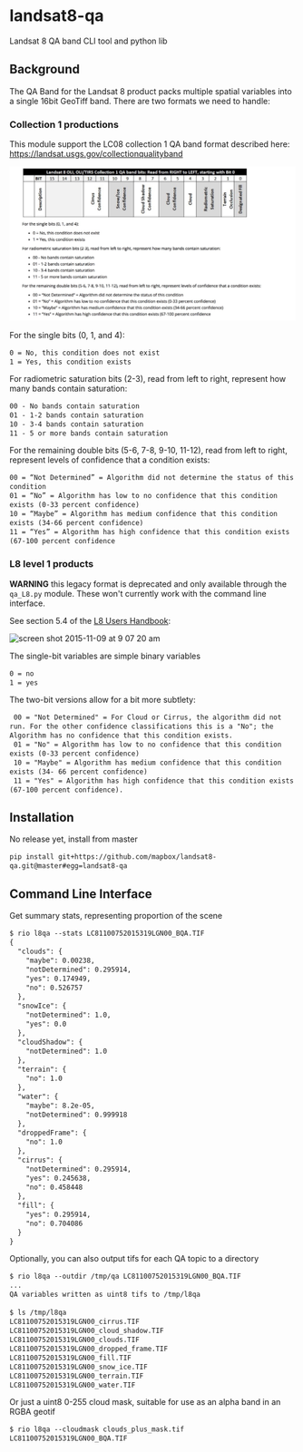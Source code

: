 # landsat8-qa
Landsat 8 QA band CLI tool and python lib

## Background

The QA Band for the Landsat 8 product packs multiple spatial variables into a single 16bit GeoTiff band. There are two formats we need to handle:

### Collection 1 productions

This module support the LC08 collection 1 QA band format described here: https://landsat.usgs.gov/collectionqualityband

<img width="586" src="img/collection1-bit.jpg">

For the single bits (0, 1, and 4):

```
0 = No, this condition does not exist
1 = Yes, this condition exists
```

For radiometric saturation bits (2-3), read from left to right, represent how many bands contain saturation:

```
00 - No bands contain saturation
01 - 1-2 bands contain saturation
10 - 3-4 bands contain saturation
11 - 5 or more bands contain saturation
```

For the remaining double bits (5-6, 7-8, 9-10, 11-12), read from left to right, represent levels of confidence that a condition exists:

```
00 = “Not Determined” = Algorithm did not determine the status of this condition
01 = “No” = Algorithm has low to no confidence that this condition exists (0-33 percent confidence)
10 = “Maybe” = Algorithm has medium confidence that this condition exists (34-66 percent confidence)
11 = “Yes” = Algorithm has high confidence that this condition exists (67-100 percent confidence
```

### L8 level 1 products

**WARNING** this legacy format is deprecated and only available through the `qa_L8.py` module. These won't currently work with the command line interface.

See section 5.4 of the [L8 Users Handbook](http://landsat.usgs.gov/documents/Landsat8DataUsersHandbook.pdf):

<img width="586" alt="screen shot 2015-11-09 at 9 07 20 am" src="https://cloud.githubusercontent.com/assets/1151287/11034401/b46bdf94-86c1-11e5-9df2-f39627f5373b.png">

The single-bit variables are simple binary variables
```
0 = no
1 = yes
```

The two-bit versions allow for a bit more subtlety:
```
 00 = "Not Determined" = For Cloud or Cirrus, the algorithm did not run. For the other confidence classifications this is a "No"; the Algorithm has no confidence that this condition exists.
 01 = "No" = Algorithm has low to no confidence that this condition exists (0-33 percent confidence)
 10 = "Maybe" = Algorithm has medium confidence that this condition exists (34- 66 percent confidence)
 11 = "Yes" = Algorithm has high confidence that this condition exists (67-100 percent confidence).
```


## Installation

No release yet, install from master

```
pip install git+https://github.com/mapbox/landsat8-qa.git@master#egg=landsat8-qa
```

## Command Line Interface

Get summary stats, representing proportion of the scene
```
$ rio l8qa --stats LC81100752015319LGN00_BQA.TIF
{
  "clouds": {
    "maybe": 0.00238,
    "notDetermined": 0.295914,
    "yes": 0.174949,
    "no": 0.526757
  },
  "snowIce": {
    "notDetermined": 1.0,
    "yes": 0.0
  },
  "cloudShadow": {
    "notDetermined": 1.0
  },
  "terrain": {
    "no": 1.0
  },
  "water": {
    "maybe": 8.2e-05,
    "notDetermined": 0.999918
  },
  "droppedFrame": {
    "no": 1.0
  },
  "cirrus": {
    "notDetermined": 0.295914,
    "yes": 0.245638,
    "no": 0.458448
  },
  "fill": {
    "yes": 0.295914,
    "no": 0.704086
  }
}
```

Optionally, you can also output tifs for each QA topic to a directory
```
$ rio l8qa --outdir /tmp/qa LC81100752015319LGN00_BQA.TIF
...
QA variables written as uint8 tifs to /tmp/l8qa

$ ls /tmp/l8qa
LC81100752015319LGN00_cirrus.TIF
LC81100752015319LGN00_cloud_shadow.TIF
LC81100752015319LGN00_clouds.TIF
LC81100752015319LGN00_dropped_frame.TIF
LC81100752015319LGN00_fill.TIF
LC81100752015319LGN00_snow_ice.TIF
LC81100752015319LGN00_terrain.TIF
LC81100752015319LGN00_water.TIF
```

Or just a uint8 0-255 cloud mask, suitable for use as an alpha band in an RGBA geotif
```
$ rio l8qa --cloudmask clouds_plus_mask.tif LC81100752015319LGN00_BQA.TIF
```
